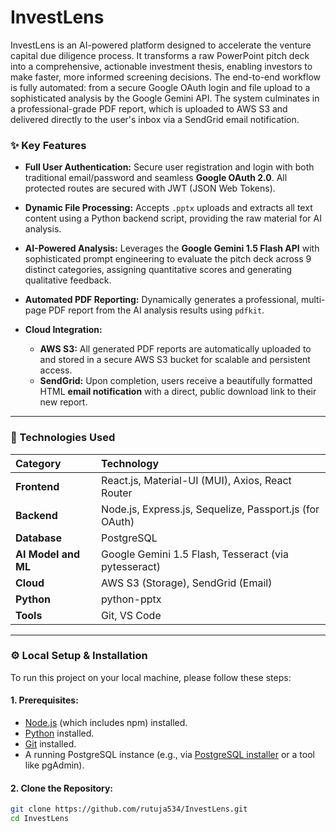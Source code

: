 # InvestLens
InvestLens is an AI-powered platform designed to accelerate the venture capital due diligence process. It transforms a raw PowerPoint pitch deck into a comprehensive, actionable investment thesis, enabling investors to make faster, more informed screening decisions.
The end-to-end workflow is fully automated: from a secure Google OAuth login and file upload to a sophisticated analysis by the Google Gemini API. The system culminates in a professional-grade PDF report, which is uploaded to AWS S3 and delivered directly to the user's inbox via a SendGrid email notification.

### ✨ Key Features

*   **Full User Authentication:** Secure user registration and login with both traditional email/password and seamless **Google OAuth 2.0**. All protected routes are secured with JWT (JSON Web Tokens).

*   **Dynamic File Processing:** Accepts `.pptx` uploads and extracts all text content using a Python backend script, providing the raw material for AI analysis.

*   **AI-Powered Analysis:** Leverages the **Google Gemini 1.5 Flash API** with sophisticated prompt engineering to evaluate the pitch deck across 9 distinct categories, assigning quantitative scores and generating qualitative feedback.

*   **Automated PDF Reporting:** Dynamically generates a professional, multi-page PDF report from the AI analysis results using `pdfkit`.

*   **Cloud Integration:**
    *   **AWS S3:** All generated PDF reports are automatically uploaded to and stored in a secure AWS S3 bucket for scalable and persistent access.
    *   **SendGrid:** Upon completion, users receive a beautifully formatted HTML **email notification** with a direct, public download link to their new report.

---

### 🔧 Technologies Used

| Category   | Technology                                               |
| :--------- | :---------------------------------------------------     |
| **Frontend** | React.js, Material-UI (MUI), Axios, React Router     |
| **Backend**  | Node.js, Express.js, Sequelize, Passport.js (for OAuth) |
| **Database** | PostgreSQL                                           |
| **AI Model and ML** | Google Gemini 1.5 Flash, Tesseract (via pytesseract)                              |
| **Cloud**    | AWS S3 (Storage), SendGrid (Email)                     |
| **Python**   | python-pptx                                          |
| **Tools**    | Git, VS Code                                         |

---
### ⚙️ Local Setup & Installation

To run this project on your local machine, please follow these steps:

#### 1. Prerequisites:
*   [Node.js](https://nodejs.org/) (which includes npm) installed.
*   [Python](https://www.python.org/) installed.
*   [Git](https://git-scm.com/) installed.
*   A running PostgreSQL instance (e.g., via [PostgreSQL installer](https://www.postgresql.org/download/) or a tool like pgAdmin).

#### 2. Clone the Repository:
```bash
git clone https://github.com/rutuja534/InvestLens.git
cd InvestLens

